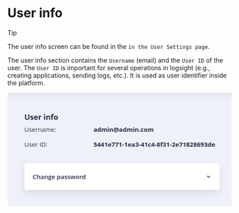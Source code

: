 # User info

> [!TIP]
> The user info screen can be found in the `in the User Settings page`.

The user info section contains the `Username` (email) and the `User ID` of the user. The `User ID` is important for several operations in logsight (e.g., creating applications, sending logs, etc.). It is used as user identifier inside the platform.

![View accounts](./user_info.png)

